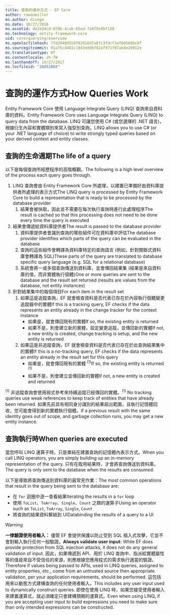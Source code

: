 ```yaml
---
title: 查詢的運作方式 - EF Core
author: rowanmiller
ms.author: divega
ms.date: 10/27/2016
ms.assetid: de2e34cd-659b-4cab-b5ed-7a979c6bf120
ms.technology: entity-framework-core
uid: core/querying/overview
ms.openlocfilehash: 7fd2940d559f82016d7a8fc3fdcf3af0d5b8bc8f
ms.sourcegitcommit: 01a75cd483c1943ddd6f82af971f07abde20912e
ms.translationtype: HT
ms.contentlocale: zh-TW
ms.lasthandoff: 10/27/2017
ms.locfileid: "26052868"
---
```

# <a name="how-queries-work"></a><span data-ttu-id="00242-102">查詢的運作方式</span><span class="sxs-lookup"><span data-stu-id="00242-102">How Queries Work</span></span>

<span data-ttu-id="00242-103">Entity Framework Core 使用 Language Integrate Query (LINQ) 查詢來自資料庫的資料。</span><span class="sxs-lookup"><span data-stu-id="00242-103">Entity Framework Core uses Language Integrate Query (LINQ) to query data from the database.</span></span> <span data-ttu-id="00242-104">LINQ 可讓您使用 C# (或您選擇的 .NET 語言)，根據衍生內容和實體類別來寫入強型別查詢。</span><span class="sxs-lookup"><span data-stu-id="00242-104">LINQ allows you to use C# (or your .NET language of choice) to write strongly typed queries based on your derived context and entity classes.</span></span>

## <a name="the-life-of-a-query"></a><span data-ttu-id="00242-105">查詢的生命週期</span><span class="sxs-lookup"><span data-stu-id="00242-105">The life of a query</span></span>

<span data-ttu-id="00242-106">以下是每個查詢所經歷程序的高階概觀。</span><span class="sxs-lookup"><span data-stu-id="00242-106">The following is a high level overview of the process each query goes through.</span></span>

1. <span data-ttu-id="00242-107">LINQ 查詢會由 Entity Framework Core 所處理，以建置已準備好由資料庫提供者所處理的表示方式</span><span class="sxs-lookup"><span data-stu-id="00242-107">The LINQ query is processed by Entity Framework Core to build a representation that is ready to be processed by the database provider</span></span>
   1. <span data-ttu-id="00242-108">結果會被快取，因此並不需要在每次執行查詢時進行此處理程序</span><span class="sxs-lookup"><span data-stu-id="00242-108">The result is cached so that this processing does not need to be done every time the query is executed</span></span>
2. <span data-ttu-id="00242-109">結果會傳遞給資料庫提供者</span><span class="sxs-lookup"><span data-stu-id="00242-109">The result is passed to the database provider</span></span>
   1. <span data-ttu-id="00242-110">資料庫提供者會識別查詢的哪些組件可在資料庫中評估</span><span class="sxs-lookup"><span data-stu-id="00242-110">The database provider identifies which parts of the query can be evaluated in the database</span></span>
   2. <span data-ttu-id="00242-111">查詢的這些組件會轉譯為資料庫特定的查詢語言 (例如，針對關聯式資料庫會轉譯為 SQL)</span><span class="sxs-lookup"><span data-stu-id="00242-111">These parts of the query are translated to database specific query language (e.g. SQL for a relational database)</span></span>
   3. <span data-ttu-id="00242-112">系統會將一或多個查詢傳送到資料庫，並會傳回結果集 (結果是來自資料庫的值，而非實體執行個體)</span><span class="sxs-lookup"><span data-stu-id="00242-112">One or more queries are sent to the database and the result set returned (results are values from the database, not entity instances)</span></span>
3. <span data-ttu-id="00242-113">針對結果集中的每個項目</span><span class="sxs-lookup"><span data-stu-id="00242-113">For each item in the result set</span></span>
   1. <span data-ttu-id="00242-114">如果這是追蹤查詢，EF 就會檢查資料是否代表已存在於內容執行個體變更追蹤器中的實體</span><span class="sxs-lookup"><span data-stu-id="00242-114">If this is a tracking query, EF checks if the data represents an entity already in the change tracker for the context instance</span></span>
      * <span data-ttu-id="00242-115">如果是，就會傳回現有的實體</span><span class="sxs-lookup"><span data-stu-id="00242-115">If so, the existing entity is returned</span></span>
      * <span data-ttu-id="00242-116">如果不是，則會建立新的實體，設定變更追蹤，並傳回新的實體</span><span class="sxs-lookup"><span data-stu-id="00242-116">If not, a new entity is created, change tracking is setup, and the new entity is returned</span></span>
   2. <span data-ttu-id="00242-117">如果這是非追蹤查詢，EF 就會檢查資料是否代表已存在於此查詢結果集中的實體</span><span class="sxs-lookup"><span data-stu-id="00242-117">If this is a no-tracking query, EF checks if the data represents an entity already in the result set for this query</span></span>
      * <span data-ttu-id="00242-118">如果是，就會傳回現有的實體 <sup>(1)</sup></span><span class="sxs-lookup"><span data-stu-id="00242-118">If so, the existing entity is returned <sup>(1)</sup></span></span>
      * <span data-ttu-id="00242-119">如果不是，則會建立並傳回新的實體</span><span class="sxs-lookup"><span data-stu-id="00242-119">If not, a new entity is created and returned</span></span>

<span data-ttu-id="00242-120"><sup>(1)</sup> 非追蹤查詢會使用弱式參考來持續追蹤已經傳回的實體。</span><span class="sxs-lookup"><span data-stu-id="00242-120"><sup>(1)</sup> No tracking queries use weak references to keep track of entities that have already been returned.</span></span> <span data-ttu-id="00242-121">如果先前具有相同身分識別的結果超出範圍，且執行記憶體回收，您可能會得到新的實體執行個體。</span><span class="sxs-lookup"><span data-stu-id="00242-121">If a previous result with the same identity goes out of scope, and garbage collection runs, you may get a new entity instance.</span></span>

## <a name="when-queries-are-executed"></a><span data-ttu-id="00242-122">查詢執行時</span><span class="sxs-lookup"><span data-stu-id="00242-122">When queries are executed</span></span>

<span data-ttu-id="00242-123">當您呼叫 LINQ 運算子時，只是單純在建置查詢的記憶體內表示方式。</span><span class="sxs-lookup"><span data-stu-id="00242-123">When you call LINQ operators, you are simply building up an in-memory representation of the query.</span></span> <span data-ttu-id="00242-124">只有在取用結果時，才會將查詢傳送到資料庫。</span><span class="sxs-lookup"><span data-stu-id="00242-124">The query is only sent to the database when the results are consumed.</span></span>

<span data-ttu-id="00242-125">以下是導致將查詢傳送到資料庫的最常見作業：</span><span class="sxs-lookup"><span data-stu-id="00242-125">The most common operations that result in the query being sent to the database are:</span></span>
* <span data-ttu-id="00242-126">在 `for` 迴圈中逐一查看結果</span><span class="sxs-lookup"><span data-stu-id="00242-126">Iterating the results in a `for` loop</span></span>
* <span data-ttu-id="00242-127">使用 `ToList`、`ToArray`、`Single`、`Count` 之類的運算子</span><span class="sxs-lookup"><span data-stu-id="00242-127">Using an operator such as `ToList`, `ToArray`, `Single`, `Count`</span></span>
* <span data-ttu-id="00242-128">將查詢的結果資料繫結到 UI</span><span class="sxs-lookup"><span data-stu-id="00242-128">Databinding the results of a query to a UI</span></span>

> [!WARNING]  
> <span data-ttu-id="00242-129">**一律驗證使用者輸入：** 儘管 EF 會提供保護以防止受到 SQL 插入式攻擊，它並不會對輸入執行任何一般驗證。</span><span class="sxs-lookup"><span data-stu-id="00242-129">**Always validate user input:** While EF does provide protection from SQL injection attacks, it does not do any general validation of input.</span></span> <span data-ttu-id="00242-130">因此，如果傳遞到 API、用於 LINQ 查詢中、指派給實體屬性等的值是來自不受信任的來源，則應根據您應用程式的需求執行適當的驗證。</span><span class="sxs-lookup"><span data-stu-id="00242-130">Therefore if values being passed to APIs, used in LINQ queries, assigned to entity properties, etc., come from an untrusted source then appropriate validation, per your application requirements, should be performed.</span></span> <span data-ttu-id="00242-131">這包括用來以動態方式建構查詢的任何使用者輸入。</span><span class="sxs-lookup"><span data-stu-id="00242-131">This includes any user input used to dynamically construct queries.</span></span> <span data-ttu-id="00242-132">即使在使用 LINQ 時，如果您接受使用者輸入來建置運算式，就必須確定只會建構預期的運算式。</span><span class="sxs-lookup"><span data-stu-id="00242-132">Even when using LINQ, if you are accepting user input to build expressions you need to make sure than only intended expressions can be constructed.</span></span>
